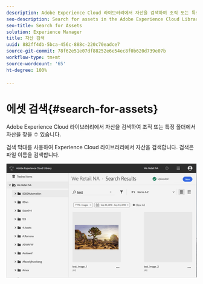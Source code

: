 ```yaml
---
description: Adobe Experience Cloud 라이브러리에서 자산을 검색하여 조직 또는 특정 폴더에서 자산을 찾을 수 있습니다.
seo-description: Search for assets in the Adobe Experience Cloud Library to find assets across the organization or in a specific folder.
seo-title: Search for Assets
solution: Experience Manager
title: 자산 검색
uuid: 882ff4db-5bca-456c-888c-220c70eadce7
source-git-commit: 78f62e51e07df88252e6e54ec8f0b620d739e07b
workflow-type: tm+mt
source-wordcount: '65'
ht-degree: 100%

---
```



# 에셋 검색{#search-for-assets}

Adobe Experience Cloud 라이브러리에서 자산을 검색하여 조직 또는 특정 폴더에서 자산을 찾을 수 있습니다.

검색 막대를 사용하여 Experience Cloud 라이브러리에서 자산을 검색합니다. 검색은 파일 이름을 검색합니다.

![](assets/library_search_filter_results.png)

